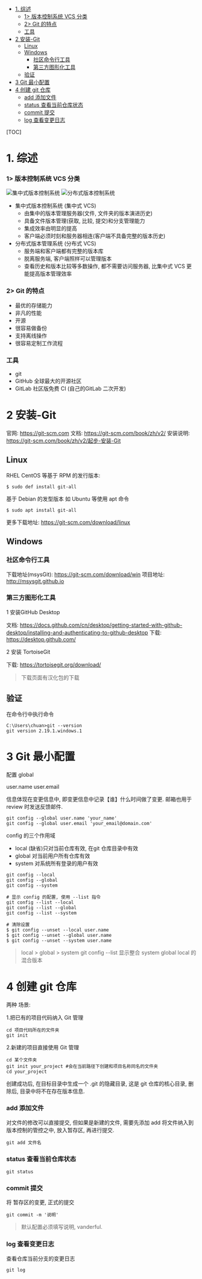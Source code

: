 <!-- @import "[TOC]" {cmd="toc" depthFrom=1 depthTo=6 orderedList=false} -->

<!-- code_chunk_output -->

- [1. 综述](#1-综述)
    - [1> 版本控制系统 VCS 分类](#1-版本控制系统-vcs-分类)
    - [2> Git 的特点](#2-git-的特点)
    - [工具](#工具)
- [2 安装-Git](#2-安装-git)
  - [Linux](#linux)
  - [Windows](#windows)
    - [社区命令行工具](#社区命令行工具)
    - [第三方图形化工具](#第三方图形化工具)
  - [验证](#验证)
- [3 Git 最小配置](#3-git-最小配置)
- [4 创建 git 仓库](#4-创建-git-仓库)
    - [add 添加文件](#add-添加文件)
    - [status 查看当前仓库状态](#status-查看当前仓库状态)
    - [commit 提交](#commit-提交)
    - [log 查看变更日志](#log-查看变更日志)

<!-- /code_chunk_output -->

[TOC]


# 1. 综述

### 1> 版本控制系统 VCS 分类
![集中式版本控制系统](https://gitee.com/chuanshen/development_notes/raw/master/Git/play-with-git/img/cp1-%E9%9B%86%E4%B8%AD%E5%BC%8F%E7%89%88%E6%9C%AC%E6%8E%A7%E5%88%B6%E7%B3%BB%E7%BB%9F.png)
![分布式版本控制系统](https://gitee.com/chuanshen/development_notes/raw/master/Git/play-with-git/img/cp1-%E5%88%86%E5%B8%83%E5%BC%8F%E7%89%88%E6%9C%AC%E6%8E%A7%E5%88%B6%E7%B3%BB%E7%BB%9F.png)

- 集中式版本控制系统 (集中式 VCS)
    - 由集中的版本管理服务器(文件, 文件夹的版本演进历史)
    - 具备文件版本管理(获取, 比较, 提交)和分支管理能力
    - 集成效率由明显的提高
    - 客户端必须时刻和服务器相连(客户端不具备完整的版本历史)
- 分布式版本管理系统 (分布式 VCS)
  - 服务端和客户端都有完整的版本库
  - 脱离服务端, 客户端照样可以管理版本
  - 查看历史和版本比较等多数操作, 都不需要访问服务器, 比集中式 VCS 更能提高版本管理效率

### 2> Git 的特点

- 最优的存储能力
- 非凡的性能
- 开源
- 很容易做备份
- 支持离线操作
- 很容易定制工作流程

### 工具

- git
- GitHub 全球最大的开源社区
- GitLab 社区版免费 CI (自己的GitLab 二次开发)

# 2 安装-Git

官网: https://git-scm.com
文档: https://git-scm.com/book/zh/v2/
安装说明: https://git-scm.com/book/zh/v2/起步-安装-Git

## Linux

RHEL CentOS 等基于 RPM 的发行版本:

```shell script
$ sudo def install git-all
```

基于 Debian 的发型版本 如 Ubuntu 等使用 apt 命令

```shell script
$ sudo apt install git-all
```

更多下载地址: https://git-scm.com/download/linux

## Windows

### 社区命令行工具
下载地址(msysGit): https://git-scm.com/download/win
项目地址: http://msysgit.github.io

### 第三方图形化工具

1 安装GitHub Desktop

文档: https://docs.github.com/cn/desktop/getting-started-with-github-desktop/installing-and-authenticating-to-github-desktop
下载: https://desktop.github.com/

2 安装 TortoiseGit

下载: https://tortoisegit.org/download/

> 下载页面有汉化包的下载

## 验证

在命令行中执行命令
```shell script
C:\Users\chuan>git --version
git version 2.19.1.windows.1
```

# 3 Git 最小配置

配置 global

user.name
user.email

信息体现在变更信息中, 即变更信息中记录【谁】什么时间做了变更. 邮箱也用于 review 时发送反馈邮件.

```shell script
git config --global user.name 'your_name'
git config --global user.email 'your_email@domain.com'
```

config 的三个作用域

- local (缺省)只对当前仓库有效, 在git 仓库目录中有效
- global 对当前用户所有仓库有效
- system 对系统所有登录的用户有效

```shell script
git config --local
git config --global
git config --system

# 显示 config 的配置, 使用 --list 指令
git config --list --local
git config --list --global
git config --list --system

# 清除设置
$ git config --unset --local user.name
$ git config --unset --global user.name
$ git config --unset --system user.name
```

> local > global > system
> git config --list 显示整合 system global local 的混合版本

# 4 创建 git 仓库

两种 场景:

1.把已有的项目代码纳入 Git 管理

```shell script
cd 项目代码所在的文件夹
git init
```

2.新建的项目直接使用 Git 管理

```shell script
cd 某个文件夹
git init your_project #会在当前路径下创建和项目名称同名的文件夹
cd your_project
```

创建成功后, 在目标目录中生成一个 .git 的隐藏目录, 这是 git 仓库的核心目录, 删除后, 目录中将不在存在版本信息.

### add 添加文件

对文件的修改可以直接提交, 但如果是新建的文件, 需要先添加 add 将文件纳入到版本控制的管控之中, 放入暂存区, 再进行提交.

```shell script
git add 文件名
```

### status 查看当前仓库状态

```shell script
git status 
```

### commit 提交

将 暂存区的变更, 正式的提交
```shell script 
git commit -m '说明' 
```

> 默认配置必须填写说明, vanderful.

### log 查看变更日志

查看仓库当前分支的变更日志

```shell script 
git log 
```